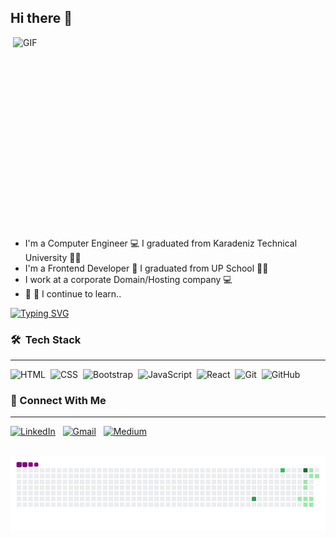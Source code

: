 ## Hi there 👋

<img align="right" alt="GIF" src="https://github.com/abhisheknaiidu/abhisheknaiidu/blob/master/code.gif?raw=true" width="500" height="320" />

 - I'm a Computer Engineer 💻 I graduated from Karadeniz Technical University 👨‍🎓 <br />
 - I'm a Frontend Developer 🚀  I graduated from UP School 👨‍🎓 <br />
 - I work at a corporate Domain/Hosting company 💻 <br />
 - 🌱 👀 I continue to learn..




[![Typing SVG](https://readme-typing-svg.herokuapp.com?font=Balsamiq+Sans&color=%61A439D9&duration=4000&height=70&lines=Hey!+I'm+Naşide;I'm+a+Frontend+Developer🚀💻)](https://git.io/typing-svg)




### 🛠 &nbsp;Tech Stack
---------------------------------------------------

![HTML](https://img.shields.io/badge/-HTML-05122A?style=flat&logo=HTML5)&nbsp;
![CSS](https://img.shields.io/badge/-CSS-05122A?style=flat&logo=CSS3&logoColor=1572B6)&nbsp;
![Bootstrap](https://img.shields.io/badge/-Bootstrap-05122A?style=flat&logo=bootstrap&logoColor=563D7C)&nbsp;
![JavaScript](https://img.shields.io/badge/-JavaScript-05122A?style=flat&logo=javascript)&nbsp;
![React](https://img.shields.io/badge/-React-05122A?style=flat&logo=react)&nbsp;
![Git](https://img.shields.io/badge/-Git-05122A?style=flat&logo=git)&nbsp;
![GitHub](https://img.shields.io/badge/-GitHub-05122A?style=flat&logo=github)&nbsp;


### 📩 Connect With Me
-----------------------------------------------------

<a href="https://www.linkedin.com/in/naside-yildirim/"><img alt="LinkedIn" src="https://img.shields.io/badge/Linkedin%20-%230077B5.svg?&style=flat&logo=linkedin&logoColor=white"/></a> &nbsp;
<a href="mailto:naside.yldrm21@gmail.com"><img alt="Gmail" src="https://img.shields.io/badge/Gmail-D14836?style=flat&logo=gmail&logoColor=white" /></a> &nbsp; 
<a href="https://medium.com/@nasideyildirim"><img alt="Medium" src="https://img.shields.io/badge/Medium-000?style=flat&logo=medium&logoColor=white" /></a> &nbsp; 
<br /><br />

![snake gif](https://github.com/nasideyildirim/nasideyildirim/blob/output/github-contribution-grid-snake.gif)

